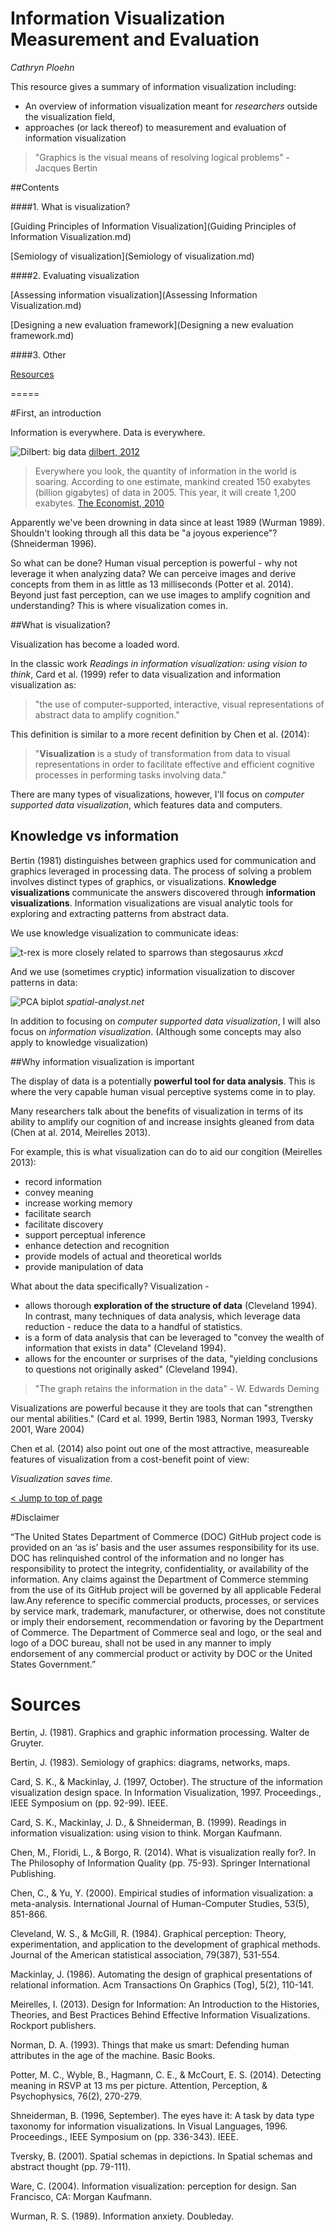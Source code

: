 Information Visualization Measurement and Evaluation
=======

_Cathryn Ploehn_

This resource gives a summary of information visualization including: 

- An overview of information visualization meant for _researchers_ outside the visualization field, 
- approaches (or lack thereof) to measurement and evaluation of information visualization 

> "Graphics is the visual means of resolving logical problems" - Jacques Bertin

##Contents

####1. What is visualization?

[Guiding Principles of Information Visualization](Guiding Principles of Information Visualization.md)

[Semiology of visualization](Semiology of visualization.md)

<!-- [Types of Visualizations](Types of Visualizations.md) -->

####2. Evaluating visualization

[Assessing information visualization](Assessing Information Visualization.md)

[Designing a new evaluation framework](Designing a new evaluation framework.md)

####3. Other

[Resources](Resources.md)

=====

#First, an introduction

Information is everywhere. Data is everywhere. 

![Dilbert: big data](images/dt120729.jpg) [dilbert, 2012](http://dilbert.com/strip/2012-07-29)

>Everywhere you look, the quantity of information in the world is soaring. According to one estimate, mankind created 150 exabytes (billion gigabytes) of data in 2005. This year, it will create 1,200 exabytes. [The Economist, 2010](http://www.economist.com/node/15579717)

Apparently we've been drowning in data since at least 1989 (Wurman 1989). Shouldn't looking through all this data be "a joyous experience"? (Shneiderman 1996). 

So what can be done? Human visual perception is powerful - why not leverage it when analyzing data? We can perceive images and derive concepts from them in as little as 13 milliseconds (Potter et al. 2014). Beyond just fast perception, can we use images to amplify cognition and understanding? This is where visualization comes in.

##What is visualization?

Visualization has become a loaded word. 

In the classic work _Readings in information visualization: using vision to think_, Card et al. (1999) refer to data visualization and information visualization as:

> "the use of computer-supported, interactive, visual representations of abstract data to amplify cognition."

This definition is similar to a more recent definition by Chen et al. (2014):

> "__Visualization__ is a study of transformation from data to visual representations in order to facilitate effective and efficient cognitive processes in performing tasks involving data."

There are many types of visualizations, however, I'll focus on _computer supported data visualization_, which features data and computers. 

## Knowledge vs information 

Bertin (1981) distinguishes between graphics used for communication and graphics leveraged in processing data. The process of solving a problem involves distinct types of graphics, or visualizations. __Knowledge visualizations__ communicate the answers discovered through __information visualizations__. Information visualizations are visual analytic tools for exploring and extracting patterns from abstract data. 

We use knowledge visualization to communicate ideas:

![t-rex is more closely related to sparrows than stegosaurus](/images/birds_and_dinosaurs.png) _xkcd_

And we use (sometimes cryptic) information visualization to discover patterns in data:

![PCA biplot](/images/Fig_PCA_biplot.jpg) _spatial-analyst.net_

In addition to focusing on _computer supported data visualization_, I will also focus on _information visualization_. (Although some concepts may also apply to knowledge visualization)

##Why information visualization is important

The display of data is a potentially __powerful tool for data analysis__. This is where the very capable human visual perceptive systems come in to play. 

Many researchers talk about the benefits of visualization in terms of its ability to amplify our cognition of and increase insights gleaned from data (Chen at al. 2014, Meirelles 2013).

For example, this is what visualization can do to aid our congition (Meirelles 2013):
- record information
- convey meaning
- increase working memory
- facilitate search
- facilitate discovery
- support perceptual inference
- enhance detection and recognition
- provide models of actual and theoretical worlds
- provide manipulation of data

What about the data specifically? Visualization \-
- allows thorough __exploration of the structure of data__ (Cleveland 1994). In contrast, many techniques of data analysis, which leverage data reduction - reduce the data to a handful of statistics. 
- is a form of data analysis that can be leveraged to "convey the wealth of information that exists in data" (Cleveland 1994). 
- allows for the encounter or surprises of the data, "yielding conclusions to questions not originally asked" (Cleveland 1994). 

> "The graph retains the information in the data" - W. Edwards Deming 

Visualizations are powerful because it they are tools that can "strengthen our mental abilities." (Card et al. 1999, Bertin 1983, Norman 1993, Tversky 2001, Ware 2004)

Chen et al. (2014) also point out one of the most attractive, measureable features of visualization from a cost-benefit point of view:

_Visualization saves time._ 

[< Jump to top of page](README.md)

#Disclaimer

“The United States Department of Commerce (DOC) GitHub project code is provided on an ‘as is’ basis and the user assumes responsibility for its use. DOC has relinquished control of the information and no longer has responsibility to protect the integrity, confidentiality, or availability of the information. Any claims against the Department of Commerce stemming from the use of its GitHub project will be governed by all applicable Federal law.Any reference to specific commercial products, processes, or services by service mark, trademark, manufacturer, or otherwise, does not constitute or imply their endorsement, recommendation or favoring by the Department of Commerce. The Department of Commerce seal and logo, or the seal and logo of a DOC bureau, shall not be used in any manner to imply endorsement of any commercial product or activity by DOC or the United States Government.”

# Sources

Bertin, J. (1981). Graphics and graphic information processing. Walter de Gruyter.

Bertin, J. (1983). Semiology of graphics: diagrams, networks, maps.

Card, S. K., & Mackinlay, J. (1997, October). The structure of the information visualization design space. In Information Visualization, 1997. Proceedings., IEEE Symposium on (pp. 92-99). IEEE.

Card, S. K., Mackinlay, J. D., & Shneiderman, B. (1999). Readings in information visualization: using vision to think. Morgan Kaufmann.

Chen, M., Floridi, L., & Borgo, R. (2014). What is visualization really for?. In The Philosophy of Information Quality (pp. 75-93). Springer International Publishing.

Chen, C., & Yu, Y. (2000). Empirical studies of information visualization: a meta-analysis. International Journal of Human-Computer Studies, 53(5), 851-866.

Cleveland, W. S., & McGill, R. (1984). Graphical perception: Theory, experimentation, and application to the development of graphical methods. Journal of the American statistical association, 79(387), 531-554.

Mackinlay, J. (1986). Automating the design of graphical presentations of relational information. Acm Transactions On Graphics (Tog), 5(2), 110-141.

Meirelles, I. (2013). Design for Information: An Introduction to the Histories, Theories, and Best Practices Behind Effective Information Visualizations. Rockport publishers.

Norman, D. A. (1993). Things that make us smart: Defending human attributes in the age of the machine. Basic Books.

Potter, M. C., Wyble, B., Hagmann, C. E., & McCourt, E. S. (2014). Detecting meaning in RSVP at 13 ms per picture. Attention, Perception, & Psychophysics, 76(2), 270-279.

Shneiderman, B. (1996, September). The eyes have it: A task by data type taxonomy for information visualizations. In Visual Languages, 1996. Proceedings., IEEE Symposium on (pp. 336-343). IEEE.

Tversky, B. (2001). Spatial schemas in depictions. In Spatial schemas and abstract thought (pp. 79-111).

Ware, C. (2004). Information visualization: perception for design. San Francisco, CA: Morgan Kaufmann.

Wurman, R. S. (1989). Information anxiety. Doubleday.